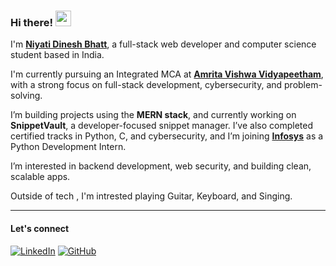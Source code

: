 ### Hi there! <img src="https://emojis.slackmojis.com/emojis/images/1536351075/4594/blob-wave.gif" width="25"/>

I'm [**Niyati Dinesh Bhatt**](https://github.com/Niyati-Dinesh), a full-stack web developer and computer science student based in India.

I'm currently pursuing an Integrated MCA at [**Amrita Vishwa Vidyapeetham**](https://www.amrita.edu/), with a strong focus on full-stack development, cybersecurity, and problem-solving.

I’m building projects using the **MERN stack**, and currently working on **SnippetVault**, a developer-focused snippet manager. I’ve also completed certified tracks in Python, C, and cybersecurity, and I’m joining [**Infosys**](https://www.infosys.com/) as a Python Development Intern.

I’m interested in backend development, web security, and building clean, scalable apps.

Outside of tech , I'm intrested playing Guitar, Keyboard, and Singing.

---

#### Let's connect

[<img alt="LinkedIn" src="https://img.shields.io/badge/LinkedIn-%230E76A8.svg?&style=for-the-badge&logo=LinkedIn&logoColor=white" />](https://www.linkedin.com/in/niyati-dinesh-bhatt/)  [<img alt="GitHub" src="https://img.shields.io/badge/GitHub-%23121011.svg?&style=for-the-badge&logo=github&logoColor=white" />](https://github.com/Niyati-Dinesh)
